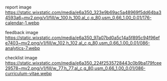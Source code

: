 report image
https://static.wixstatic.com/media/e6a350_323e9b69ac5a48969f5dd64ba34593a6~mv2.png/v1/fill/w_100,h_100,al_c,q_80,usm_0.66_1.00_0.01/176-calendar-1.webp

feedback image
https://static.wixstatic.com/media/e6a350_97a07bd0a5c14a5f895c94f96efe7403~mv2.png/v1/fill/w_102,h_102,al_c,q_80,usm_0.66_1.00_0.01/086-analytics-7.webp

checklist image
https://static.wixstatic.com/media/e6a350_224f2535728443c0b9ba179fcee29578~mv2.png/v1/fill/w_77,h_77,al_c,q_80,usm_0.66_1.00_0.01/086-curriculum-vitae.webp

